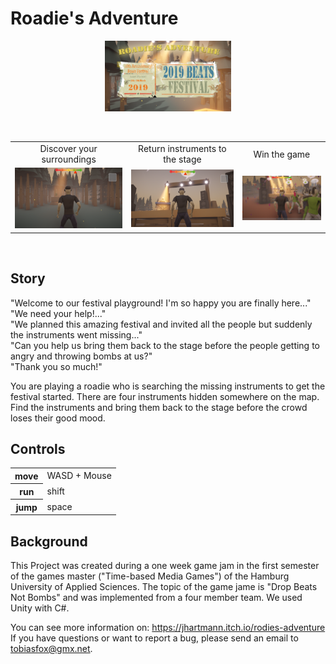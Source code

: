 # Roadie's Adventure  
<img src="./RoadiesAdventure/Assets/Screenshots/title.png" width="40%" style="display: block; margin-left: auto; margin-right: auto;">  
<br>
<br>
<table style="border: 0px solid black;">
    <tr align="center">
        <td>Discover your surroundings</td>
        <td>Return instruments to the stage</td>
        <td>Win the game</td>
    </tr>
    <tr align="center">
        <td><img src="./RoadiesAdventure/Assets/Screenshots/bass.png"></td>
        <td><img src="./RoadiesAdventure/Assets/Screenshots/synth1.png"></td>
        <td><img src="./RoadiesAdventure/Assets/Screenshots/game_win.png"></td>
    </tr>
</table>  
<br>

## Story  

"Welcome to our festival playground! I'm so happy you are finally here..."  
"We need your help!..."  
"We planned this amazing festival and invited all the people but suddenly the instruments went missing..."  
"Can you help us bring them back to the stage before the people getting to angry and throwing bombs at us?"  
"Thank you so much!"  

You are playing a roadie who is searching the missing instruments to get the festival started. There are four instruments hidden somewhere on the map. Find the instruments and bring them back to the stage before the crowd loses their good mood.  

## Controls  

<table>
    <tr>
        <th>move</th>
        <td>WASD + Mouse</td>
    </tr>
    <tr>
        <th>run</th>
        <td>shift</td>
    </tr>
    <tr>
        <th>jump</th>
        <td>space</td>
    </tr>
</table>

## Background  
This Project was created during a one week game jam in the first semester of the games master ("Time-based Media Games") of the Hamburg University of Applied Sciences. The topic of the game jame is "Drop Beats Not Bombs" and was implemented from a four member team. We used Unity with C#.  

You can see more information on: https://jhartmann.itch.io/rodies-adventure  
If you have questions or want to report a bug, please send an email to tobiasfox@gmx.net.